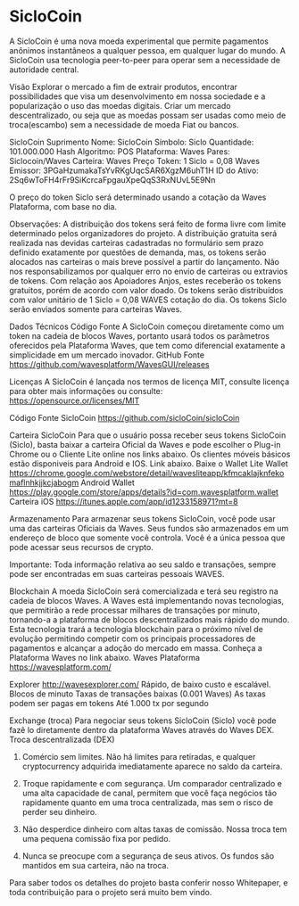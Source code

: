 # SicloCoin
A SicloCoin é uma nova moeda experimental que permite pagamentos anônimos instantâneos a qualquer pessoa, em qualquer lugar do mundo. 
A SicloCoin usa tecnologia peer-to-peer para operar sem a necessidade de autoridade central.

Visão
Explorar o mercado a fim de extrair produtos, encontrar possibilidades que visa um desenvolvimento em nossa sociedade e a popularização o uso das moedas digitais.
Criar um mercado descentralizado, ou seja que as moedas possam ser usadas como meio de troca(escambo) sem a necessidade de moeda Fiat ou bancos.


SicloCoin Suprimento
Nome: SicloCoin
Símbolo: Siclo
Quantidade: 101.000.000
Hash Algoritmo: POS
Plataforma: Waves
Pares: Siclocoin/Waves 
Carteira: Waves
Preço Token: 1 Siclo = 0,08 Waves
Emissor: 3PGaHzumakaTsYvRKgUqcSAR6XgzM6uhT1H
ID do Ativo: 2Sq6wToFH4rFr9SiKcrcaFpgauXpeQqS3RxNUvL5E9Nn

O preço do token Siclo será determinado usando a cotação da Waves Plataforma, com base no dia.

Observações: A distribuição dos tokens será feito de forma livre com limite determinado pelos organizadores do projeto. 
A distribuição gratuita será realizada nas devidas carteiras cadastradas no formulário sem prazo definido exatamente por questões de demanda, mas, os tokens serão alocados nas carteiras o mais breve possível a partir do lançamento.
      Não nos responsabilizamos por qualquer erro no envio de carteiras ou extravios de tokens.
Com relação aos Apoiadores Anjos, estes receberão os tokens gratuitos, porém de acordo com valor doado. Os tokens serão distribuídos com valor unitário de 1 Siclo = 0,08 WAVES cotação do dia.
Os tokens Siclo serão enviados somente para carteiras Waves.

Dados Técnicos
Código Fonte
A SicloCoin começou diretamente como um token na cadeia de blocos Waves, portanto usará todos os parâmetros oferecidos pela Plataforma Waves, que tem como diferencial exatamente a simplicidade em um mercado inovador.
GitHub Fonte 
https://github.com/wavesplatform/WavesGUI/releases

Licenças
A SicloCoin é lançada nos termos de licença MIT, consulte licença para obter mais informações ou consulte:
https://opensource.or/licenses/MIT

Código Fonte SicloCoin
https://github.com/sicloCoin/sicloCoin

Carteira SicloCoin
Para que o usuário possa receber seus tokens SicloCoin (Siclo), basta baixar a carteira Oficial da Waves e pode escolher o Plug-in Chrome ou o Cliente Lite online nos links abaixo.
Os clientes móveis básicos estão disponiveis para Android e IOS. Link abaixo.
Baixe o Wallet
Lite Wallet 
https://chrome.google.com/webstore/detail/wavesliteapp/kfmcaklajknfekomaflnhkjjkcjabogm
Android Wallet 
https://play.google.com/store/apps/details?id=com.wavesplatform.wallet
Carteira iOS 
https://itunes.apple.com/app/id1233158971?mt=8

Armazenamento
Para armazenar seus tokens SicloCoin, você pode usar uma das carteiras Oficiais da Waves. Seus fundos são armazenados em um endereço de bloco que somente você controla. Você é a única pessoa que pode acessar seus recursos de crypto.


Importante:
Toda informação relativa ao seu saldo e transações, sempre pode ser encontradas em suas carteiras pessoais WAVES. 

Blockchain
A moeda SicloCoin será comercializada e terá seu registro na cadeia de blocos Waves. 
A Waves está implementando novas tecnologias, que permitirão a rede processar milhares de transações por minuto, tornando-a a plataforma de blocos descentralizados mais rápido do mundo. 
Esta tecnologia trará a tecnologia blockchain para o próximo nível de evolução permitindo competir com os principais processadores de pagamentos e alcançar a adoção do mercado em massa.
Conheça a Plataforma Waves no link abaixo.
Waves Plataforma
https://wavesplatform.com/

Explorer
http://wavesexplorer.com/
Rápido, de baixo custo e escalável.
Blocos de minuto
Taxas de transações baixas (0.001 Waves)
As taxas podem ser pagas em tokens
Até 1.000 tx por segundo

Exchange (troca)
Para negociar seus tokens SicloCoin (Siclo) você pode fazê lo diretamente dentro da plataforma Waves através do Waves DEX.
Troca descentralizada (DEX)

1. Comércio sem limites.
 Não há limites para retiradas, e qualquer cryptocurrency adquirida imediatamente aparece no saldo da carteira.



2. Troque rapidamente e com segurança. 
Um comparador centralizado e uma alta capacidade de canal,  permitem que você faça negócios tão rapidamente quanto em uma troca centralizada, mas sem o risco de perder seu dinheiro.

3. Não desperdice dinheiro com altas taxas de comissão.
 Nossa troca tem uma pequena comissão fixa por pedido.

4. Nunca se preocupe com a segurança de seus ativos.
 Os fundos são mantidos em sua carteira, não na troca.

Para saber todos os detalhes do projeto basta conferir nosso Whitepaper, e toda contribuição para o projeto será muito bem vindo.
